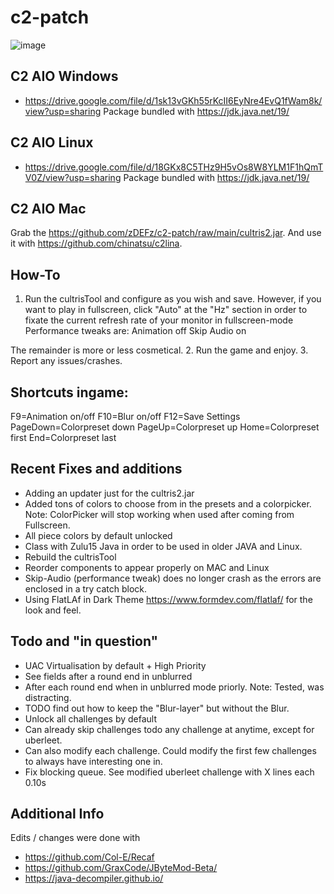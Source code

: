 # c2-patch

![image](https://user-images.githubusercontent.com/24463722/148704070-f121e7b7-e65b-44c4-8f9a-1e327781ac23.png)

## C2 AIO Windows
- https://drive.google.com/file/d/1sk13vGKh55rKcII6EyNre4EvQ1fWam8k/view?usp=sharing
Package bundled with https://jdk.java.net/19/
## C2 AIO Linux
- https://drive.google.com/file/d/18GKx8C5THz9H5vOs8W8YLM1F1hQmTV0Z/view?usp=sharing
Package bundled with https://jdk.java.net/19/
## C2 AIO Mac
Grab the https://github.com/zDEFz/c2-patch/raw/main/cultris2.jar. And use it with https://github.com/chinatsu/c2lina.

## How-To

1. Run the cultrisTool and configure as you wish and save. However, if you want to play in fullscreen, click "Auto" at the "Hz" section in order to fixate the current refresh rate of your monitor in fullscreen-mode
Performance tweaks are:
Animation off
Skip Audio on

The remainder is more or less cosmetical.
2. Run the game and enjoy.
3. Report any issues/crashes.

## Shortcuts ingame:
F9=Animation on/off
F10=Blur on/off
F12=Save Settings
PageDown=Colorpreset down
PageUp=Colorpreset up
Home=Colorpreset first
End=Colorpreset last

## Recent Fixes and additions
- Adding an updater just for the cultris2.jar
- Added tons of colors to choose from in the presets and a colorpicker. Note: ColorPicker will stop working when used after coming from Fullscreen.
- All piece colors by default unlocked
- Class with Zulu15 Java in order to be used in older JAVA and Linux.
- Rebuild the cultrisTool 
- Reorder components to appear properly on MAC and Linux
- Skip-Audio (performance tweak) does no longer crash as the errors are enclosed in a try catch block.
- Using FlatLAf in Dark Theme https://www.formdev.com/flatlaf/ for the look and feel.

## Todo and "in question"
- UAC Virtualisation by default + High Priority
- See fields after a round end in unblurred
- After each round end when in unblurred mode priorly. Note: Tested, was distracting.
- TODO find out how to keep the "Blur-layer" but without the Blur.
- Unlock all challenges by default
- Can already skip challenges todo any challenge at anytime, except for uberleet.
- Can also modify each challenge. Could modify the first few challenges to always have interesting one in.
- Fix blocking queue. See modified uberleet challenge with X lines each 0.10s

## Additional Info
Edits / changes were done with
- https://github.com/Col-E/Recaf
- https://github.com/GraxCode/JByteMod-Beta/
- https://java-decompiler.github.io/
